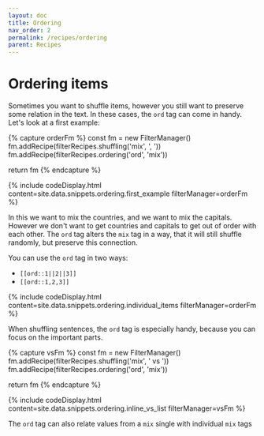 ```yaml
---
layout: doc
title: Ordering
nav_order: 2
permalink: /recipes/ordering
parent: Recipes
---
```


# Ordering items

Sometimes you want to shuffle items, however you still want to preserve some relation in the text.
In these cases, the `ord` tag can come in handy.
Let's look at a first example:

{% capture orderFm %}
const fm = new FilterManager()
fm.addRecipe(filterRecipes.shuffling('mix', ', '))
fm.addRecipe(filterRecipes.ordering('ord', 'mix'))

return fm
{% endcapture %}

{% include codeDisplay.html content=site.data.snippets.ordering.first_example filterManager=orderFm %}

In this we want to mix the countries, and we want to mix the capitals.
However we don't want to get countries and capitals to get out of order with each other.
The `ord` tag alters the `mix` tag in a way, that it will still shuffle randomly, but preserve this connection.

You can use the `ord` tag in two ways:
- `[[ord::1||2||3]]`
- `[[ord::1,2,3]]`

{% include codeDisplay.html content=site.data.snippets.ordering.individual_items filterManager=orderFm %}

When shuffling sentences, the `ord` tag is especially handy, because you can focus on the important parts.

{% capture vsFm %}
const fm = new FilterManager()
fm.addRecipe(filterRecipes.shuffling('mix', ' vs '))
fm.addRecipe(filterRecipes.ordering('ord', 'mix'))

return fm
{% endcapture %}

{% include codeDisplay.html content=site.data.snippets.ordering.inline_vs_list filterManager=vsFm %}

The `ord` tag can also relate values from a `mix` single with individual `mix` tags
